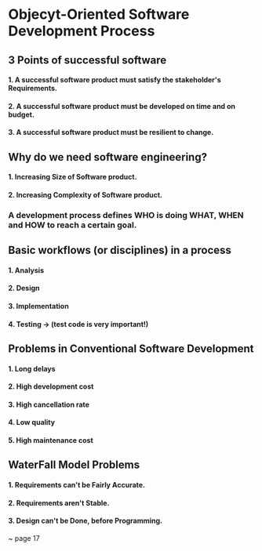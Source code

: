 Objecyt-Oriented Software Development Process
=============

3 Points of successful software
-------------
#### 1. A successful software product must satisfy the stakeholder's **Requirements**.
#### 2. A successful software product must be developed **on time** and **on budget**.
#### 3. A successful software product must be resilient to **change**.

Why do we need software engineering?
-------------
#### 1. Increasing Size of Software product.
#### 2. Increasing Complexity of Software product.


### A development process defines **WHO** is doing **WHAT**, **WHEN** and **HOW** to reach a certain goal.

Basic workflows (or disciplines) in a process
--------------
#### 1. Analysis
#### 2. Design
#### 3. Implementation
#### 4. Testing -> (test code is very important!)

Problems in Conventional Software Development
--------------
#### 1. Long delays
#### 2. High development cost
#### 3. High cancellation rate
#### 4. Low quality
#### 5. High maintenance cost

WaterFall Model Problems
--------------
#### 1. Requirements can't be Fairly Accurate.
#### 2. Requirements aren't Stable.
#### 3. Design can't be Done, before Programming.

~ page 17
